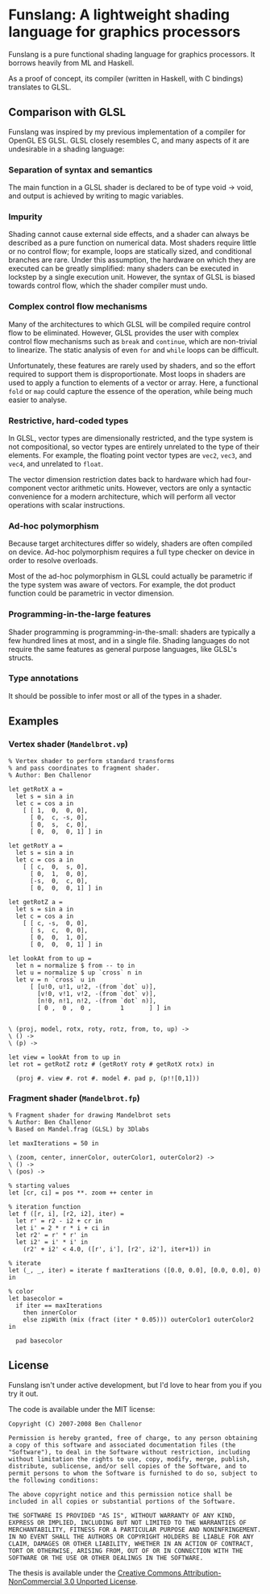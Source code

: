 Funslang: A lightweight shading language for graphics processors
================================================================

Funslang is a pure functional shading language for graphics processors. It borrows heavily from ML and Haskell.

As a proof of concept, its compiler (written in Haskell, with C bindings) translates to GLSL.


Comparison with GLSL
--------------------

Funslang was inspired by my previous implementation of a compiler for OpenGL ES GLSL. GLSL closely resembles C, and many aspects of it are undesirable in a shading language:

### Separation of syntax and semantics
The main function in a GLSL shader is declared to be of type void → void, and output is achieved by writing to magic variables.

### Impurity
Shading cannot cause external side effects, and a shader can always be described as a pure function on numerical data. Most shaders require little or no control flow; for example, loops are statically sized, and conditional branches are rare. Under this assumption, the hardware on which they are executed can be greatly simplified: many shaders can be executed in lockstep by a single execution unit. However, the syntax of GLSL is biased towards control flow, which the shader compiler must undo.

### Complex control flow mechanisms
Many of the architectures to which GLSL will be compiled require control flow to be eliminated. However, GLSL provides the user with complex control flow mechanisms such as `break` and `continue`, which are non-trivial to linearize. The static analysis of even `for` and `while` loops can be difficult.

Unfortunately, these features are rarely used by shaders, and so the effort required to support them is disproportionate. Most loops in shaders are used to apply a function to elements of a vector or array. Here, a functional `fold` or `map` could capture the essence of the operation, while being much easier to analyse.

### Restrictive, hard-coded types
In GLSL, vector types are dimensionally restricted, and the type system is not compositional, so vector types are entirely unrelated to the type of their elements. For example, the floating point vector types are `vec2`, `vec3`, and `vec4`, and unrelated to `float`.

The vector dimension restriction dates back to hardware which had four-component vector arithmetic units. However, vectors are only a syntactic convenience for a modern architecture, which will perform all vector operations with scalar instructions.

### Ad-hoc polymorphism
Because target architectures differ so widely, shaders are often compiled on device. Ad-hoc polymorphism requires a full type checker on device in order to resolve overloads.

Most of the ad-hoc polymorphism in GLSL could actually be parametric if the type system was aware of vectors. For example, the dot product function could be parametric in vector dimension.

### Programming-in-the-large features
Shader programming is programming-in-the-small: shaders are typically a few hundred lines at most, and in a single file. Shading languages do not require the same features as general purpose languages, like GLSL's structs.

### Type annotations
It should be possible to infer most or all of the types in a shader.


Examples
--------

### Vertex shader (`Mandelbrot.vp`)

    % Vertex shader to perform standard transforms
    % and pass coordinates to fragment shader.
    % Author: Ben Challenor

    let getRotX a =
      let s = sin a in
      let c = cos a in
        [ [ 1,  0,  0, 0],
          [ 0,  c, -s, 0],
          [ 0,  s,  c, 0],
          [ 0,  0,  0, 1] ] in

    let getRotY a =
      let s = sin a in
      let c = cos a in
        [ [ c,  0,  s, 0],
          [ 0,  1,  0, 0],
          [-s,  0,  c, 0],
          [ 0,  0,  0, 1] ] in

    let getRotZ a =
      let s = sin a in
      let c = cos a in
        [ [ c, -s,  0, 0],
          [ s,  c,  0, 0],
          [ 0,  0,  1, 0],
          [ 0,  0,  0, 1] ] in

    let lookAt from to up =
      let n = normalize $ from -- to in
      let u = normalize $ up `cross` n in
      let v = n `cross` u in
          [ [u!0, u!1, u!2, -(from `dot` u)],
            [v!0, v!1, v!2, -(from `dot` v)],
            [n!0, n!1, n!2, -(from `dot` n)],
            [ 0 ,  0 ,  0 ,        1       ] ] in


    \ (proj, model, rotx, roty, rotz, from, to, up) ->
    \ () ->
    \ (p) ->

    let view = lookAt from to up in
    let rot = getRotZ rotz # (getRotY roty # getRotX rotx) in

      (proj #. view #. rot #. model #. pad p, (p!![0,1]))


### Fragment shader (`Mandelbrot.fp`)

    % Fragment shader for drawing Mandelbrot sets
    % Author: Ben Challenor
    % Based on Mandel.frag (GLSL) by 3Dlabs

    let maxIterations = 50 in

    \ (zoom, center, innerColor, outerColor1, outerColor2) ->
    \ () ->
    \ (pos) ->

    % starting values
    let [cr, ci] = pos **. zoom ++ center in

    % iteration function
    let f ([r, i], [r2, i2], iter) =
      let r' = r2 - i2 + cr in
      let i' = 2 * r * i + ci in
      let r2' = r' * r' in
      let i2' = i' * i' in
        (r2' + i2' < 4.0, ([r', i'], [r2', i2'], iter+1)) in

    % iterate
    let (_, _, iter) = iterate f maxIterations ([0.0, 0.0], [0.0, 0.0], 0) in

    % color
    let basecolor =
      if iter == maxIterations
        then innerColor
        else zipWith (mix (fract (iter * 0.05))) outerColor1 outerColor2  in

      pad basecolor


License
-------

Funslang isn't under active development, but I'd love to hear from you if you try it out.

The code is available under the MIT license:

    Copyright (C) 2007-2008 Ben Challenor

    Permission is hereby granted, free of charge, to any person obtaining a copy of this software and associated documentation files (the "Software"), to deal in the Software without restriction, including without limitation the rights to use, copy, modify, merge, publish, distribute, sublicense, and/or sell copies of the Software, and to permit persons to whom the Software is furnished to do so, subject to the following conditions:

    The above copyright notice and this permission notice shall be included in all copies or substantial portions of the Software.

    THE SOFTWARE IS PROVIDED "AS IS", WITHOUT WARRANTY OF ANY KIND, EXPRESS OR IMPLIED, INCLUDING BUT NOT LIMITED TO THE WARRANTIES OF MERCHANTABILITY, FITNESS FOR A PARTICULAR PURPOSE AND NONINFRINGEMENT. IN NO EVENT SHALL THE AUTHORS OR COPYRIGHT HOLDERS BE LIABLE FOR ANY CLAIM, DAMAGES OR OTHER LIABILITY, WHETHER IN AN ACTION OF CONTRACT, TORT OR OTHERWISE, ARISING FROM, OUT OF OR IN CONNECTION WITH THE SOFTWARE OR THE USE OR OTHER DEALINGS IN THE SOFTWARE.

The thesis is available under the [Creative Commons Attribution-NonCommercial 3.0 Unported License](http://creativecommons.org/licenses/by-nc/3.0/).
